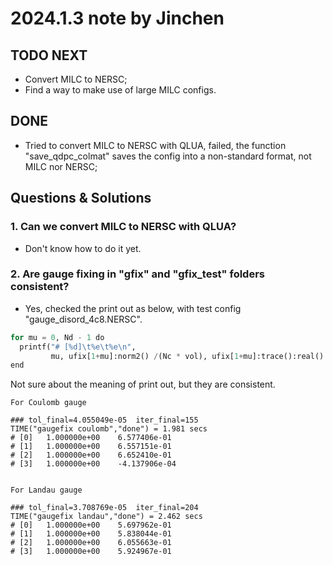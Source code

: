# 2024.1.3 note by Jinchen

## TODO NEXT

- Convert MILC to NERSC;
- Find a way to make use of large MILC configs.


## DONE

- Tried to convert MILC to NERSC with QLUA, failed, the function "save_qdpc_colmat" saves the config into a non-standard format, not MILC nor NERSC;

## Questions & Solutions

### 1. Can we convert MILC to NERSC with QLUA?

- Don't know how to do it yet.

### 2. Are gauge fixing in "gfix" and "gfix_test" folders consistent?

- Yes, checked the print out as below, with test config "gauge_disord_4c8.NERSC".

```python
for mu = 0, Nd - 1 do
  printf("# [%d]\t%e\t%e\n", 
         mu, ufix[1+mu]:norm2() /(Nc * vol), ufix[1+mu]:trace():real():sum() /(Nc * vol))
end
```

Not sure about the meaning of print out, but they are consistent.

```
For Coulomb gauge 

### tol_final=4.055049e-05  iter_final=155
TIME("gaugefix coulomb","done") = 1.981 secs
# [0]   1.000000e+00    6.577406e-01
# [1]   1.000000e+00    6.557151e-01
# [2]   1.000000e+00    6.652410e-01
# [3]   1.000000e+00    -4.137906e-04


For Landau gauge

### tol_final=3.708769e-05  iter_final=204
TIME("gaugefix landau","done") = 2.462 secs
# [0]   1.000000e+00    5.697962e-01
# [1]   1.000000e+00    5.838044e-01
# [2]   1.000000e+00    6.055663e-01
# [3]   1.000000e+00    5.924967e-01
```